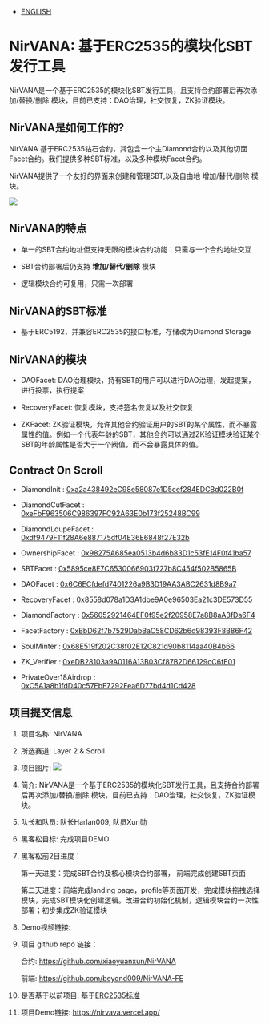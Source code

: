 - [ENGLISH](./README-EN.md)

# NirVANA: 基于ERC2535的模块化SBT发行工具

NirVANA是一个基于ERC2535的模块化SBT发行工具，且支持合约部署后再次添加/替换/删除 模块，目前已支持：DAO治理，社交恢复，ZK验证模块。

## NirVANA是如何工作的?

NirVANA 基于ERC2535钻石合约，其包含一个主Diamond合约以及其他切面Facet合约。我们提供多种SBT标准，以及多种模块Facet合约。

NirVANA提供了一个友好的界面来创建和管理SBT,以及自由地 增加/替代/删除 模块。


![](https://kh4t2-waaaa-aaaal-qbhbq-cai.raw.ic0.app/file/uF8HoUr-i8ZeEa--iN7aI)

## NirVANA的特点

- 单一的SBT合约地址但支持无限的模块合约功能：只需与一个合约地址交互

- SBT合约部署后仍支持 **增加/替代/删除** 模块

- 逻辑模块合约可复用，只需一次部署

## NirVANA的SBT标准

- 基于ERC5192，并兼容ERC2535的接口标准，存储改为Diamond Storage

## NirVANA的模块

- DAOFacet: DAO治理模块，持有SBT的用户可以进行DAO治理，发起提案，进行投票，执行提案

- RecoveryFacet: 恢复模块，支持签名恢复以及社交恢复

- ZKFacet: ZK验证模块，允许其他合约验证用户的SBT的某个属性，而不暴露属性的值。例如一个代表年龄的SBT，其他合约可以通过ZK验证模块验证某个SBT的年龄属性是否大于一个阀值，而不会暴露具体的值。

## Contract On Scroll

- DiamondInit : [0xa2a438492eC98e58087e1D5cef284EDCBd022B0f](https://blockscout.scroll.io/address/0xa2a438492eC98e58087e1D5cef284EDCBd022B0f)

- DiamondCutFacet : [0xeFbF963506C986397FC92A63E0b173f25248BC99](https://blockscout.scroll.io/address/0xeFbF963506C986397FC92A63E0b173f25248BC99)

- DiamondLoupeFacet : [0xdf9479F11f28A6e887175df04E36E6848f27E32b](https://blockscout.scroll.io/address/0xdf9479F11f28A6e887175df04E36E6848f27E32b)

- OwnershipFacet : [0x98275A685ea0513b4d6b83D1c53fE14F0f41ba57](https://blockscout.scroll.io/address/0x98275A685ea0513b4d6b83D1c53fE14F0f41ba57)

- SBTFacet : [0x5895ce8E7C6530066903f727b8C454f502B5865B](https://blockscout.scroll.io/address/0x5895ce8E7C6530066903f727b8C454f502B5865B)

- DAOFacet : [0x6C6ECfdefd7401226a9B3D19AA3ABC2631d8B9a7](https://blockscout.scroll.io/address/0x6C6ECfdefd7401226a9B3D19AA3ABC2631d8B9a7)

- RecoveryFacet : [0x8558d078a1D3A1dbe9A0e96503Ea21c3DE573D55](https://blockscout.scroll.io/address/0x8558d078a1D3A1dbe9A0e96503Ea21c3DE573D55)

- DiamondFactory : [0x56052921464EF0f95e2f20958E7a8B8aA3fDa6F4](https://blockscout.scroll.io/address/0x56052921464EF0f95e2f20958E7a8B8aA3fDa6F4)

- FacetFactory : [0xBbD62f7b7529DabBaC58CD62b6d98393F8B86F42](https://blockscout.scroll.io/address/0xBbD62f7b7529DabBaC58CD62b6d98393F8B86F42)

- SoulMinter : [0x68E519f202C38f02E12C821d90b8114aa40B4b66](https://blockscout.scroll.io/address/0x68E519f202C38f02E12C821d90b8114aa40B4b66)

- ZK_Verifier : [0xeDB28103a9A0116A13B03Cf87B2D66129cC6fE01](https://blockscout.scroll.io/address/0xeDB28103a9A0116A13B03Cf87B2D66129cC6fE01)

- PrivateOver18Airdrop : [0xC5A1a8b1fdD40c57EbF7292Fea6D77bd4d1Cd428](https://blockscout.scroll.io/address/0xC5A1a8b1fdD40c57EbF7292Fea6D77bd4d1Cd428)

## 项目提交信息

1. 项目名称: NirVANA
2. 所选赛道: Layer 2 & Scroll
3. 项目图片: ![](https://kh4t2-waaaa-aaaal-qbhbq-cai.raw.ic0.app/file/leEZpRRFMO0zzSBwJjzeq)
4. 简介: NirVANA是一个基于ERC2535的模块化SBT发行工具，且支持合约部署后再次添加/替换/删除 模块，目前已支持：DAO治理，社交恢复，ZK验证模块。
5. 队长和队员: 队长Harlan009, 队员Xun勋
6. 黑客松目标: 完成项目DEMO
7. 黑客松前2日进度：

    第一天进度：完成SBT合约及核心模块合约部署， 前端完成创建SBT页面

    第二天进度：前端完成landing page，profile等页面开发，完成模块拖拽选择模块，完成SBT模块化创建逻辑。改进合约初始化机制，逻辑模块合约一次性部署；初步集成ZK验证模块

8. Demo视频链接: 
9. 项目 github repo 链接：

    合约: https://github.com/xiaoyuanxun/NirVANA 

    前端: https://github.com/beyond009/NirVANA-FE

10. 是否基于以前项目: 基于[ERC2535标准](https://eips.ethereum.org/EIPS/eip-2535)
11. 项目Demo链接: https://nirvava.vercel.app/
